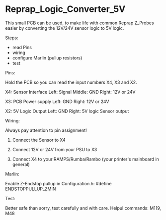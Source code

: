 # Reprap_Logic_Converter_5V
This small PCB can be used, to make life with common Reprap Z_Probes easier by converting the 12V/24V sensor logic to 5V logic.

Steps:
 * read Pins
 * wiring
 * configure Marlin (pullup resistors)
 * test

Pins:

Hold the PCB so you can read the input numbers X4, X3 and X2.

X4: Sensor Interface
	Left: 	Signal
	Middle:	GND
	Right:	12V or 24V

X3: PCB Power supply
	Left:	GND
	Right:	12V or 24V

X2: 5V Logic Output
	Left:	GND
	Right:	5V logic Sensor output

Wiring:

Always pay attention to pin assignment! 

1) Connect the Sensor to X4

2) Connect 12V or 24V from your PSU to X3

3) Connect X4 to your RAMPS/Rumba/Rambo (your printer's mainboard in general)

Marlin:

Enable Z-Endstop pullup in Configuration.h:
  #define ENDSTOPPULLUP_ZMIN

Test:

Better safe than sorry, test carefully and with care. Helpul commands: M119, M48
